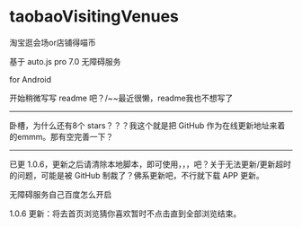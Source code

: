 # taobaoVisitingVenues
淘宝逛会场or店铺得喵币

基于 auto.js pro 7.0 无障碍服务

for Android

开始稍微写写 readme 吧？/~~最近很懒，readme我也不想写了

---------------

卧槽，为什么还有8个 stars？？？我这个就是把 GitHub 作为在线更新地址来着的emmm。那有空完善一下？

---------------

已更 1.0.6，更新之后请清除本地脚本，即可使用，，，吧？关于无法更新/更新超时的问题，可能是被 GitHub 制裁了？佛系更新吧，不行就下载 APP 更新。

无障碍服务自己百度怎么开启

1.0.6 更新：将去首页浏览猜你喜欢暂时不点击直到全部浏览结束。
